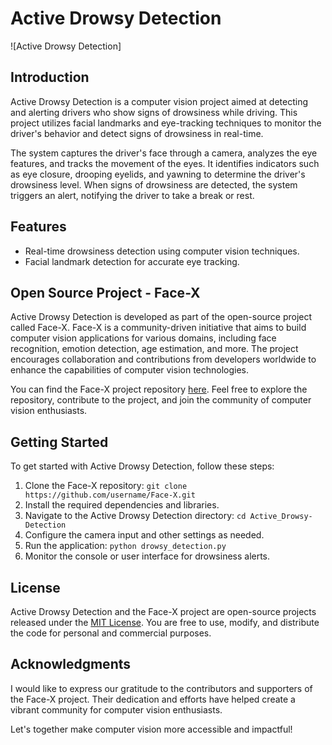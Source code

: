 # Active Drowsy Detection

![Active Drowsy Detection]

## Introduction
Active Drowsy Detection is a computer vision project aimed at detecting and alerting drivers who show signs of drowsiness while driving. This project utilizes facial landmarks and eye-tracking techniques to monitor the driver's behavior and detect signs of drowsiness in real-time.

The system captures the driver's face through a camera, analyzes the eye features, and tracks the movement of the eyes. It identifies indicators such as eye closure, drooping eyelids, and yawning to determine the driver's drowsiness level. When signs of drowsiness are detected, the system triggers an alert, notifying the driver to take a break or rest.

## Features
- Real-time drowsiness detection using computer vision techniques.
- Facial landmark detection for accurate eye tracking.

## Open Source Project - Face-X
Active Drowsy Detection is developed as part of the open-source project called Face-X. Face-X is a community-driven initiative that aims to build computer vision applications for various domains, including face recognition, emotion detection, age estimation, and more. The project encourages collaboration and contributions from developers worldwide to enhance the capabilities of computer vision technologies.

You can find the Face-X project repository [here](https://github.com/akshitagupta15june/Face-X). Feel free to explore the repository, contribute to the project, and join the community of computer vision enthusiasts.

## Getting Started
To get started with Active Drowsy Detection, follow these steps:

1. Clone the Face-X repository: `git clone https://github.com/username/Face-X.git`
2. Install the required dependencies and libraries.
3. Navigate to the Active Drowsy Detection directory: `cd Active_Drowsy-Detection`
4. Configure the camera input and other settings as needed.
5. Run the application: `python drowsy_detection.py`
6. Monitor the console or user interface for drowsiness alerts.

## License
Active Drowsy Detection and the Face-X project are open-source projects released under the [MIT License](LICENSE). You are free to use, modify, and distribute the code for personal and commercial purposes.

## Acknowledgments
I would like to express our gratitude to the contributors and supporters of the Face-X project. Their dedication and efforts have helped create a vibrant community for computer vision enthusiasts.

Let's together make computer vision more accessible and impactful!

